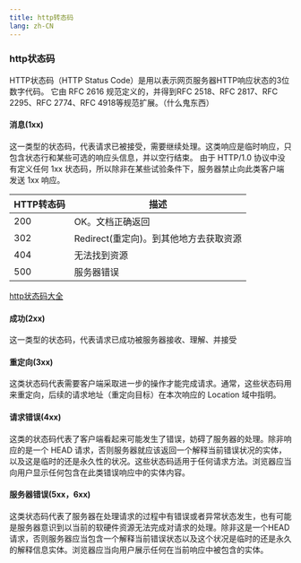 ```yaml
---
title: http转态码
lang: zh-CN
---
```


### http状态码
HTTP状态码（HTTP Status Code）是用以表示网页服务器HTTP响应状态的3位数字代码。
它由 RFC 2616 规范定义的，并得到RFC 2518、RFC 2817、RFC 2295、RFC 2774、RFC 4918等规范扩展。（什么鬼东西）

#### 消息(1xx)
这一类型的状态码，代表请求已被接受，需要继续处理。这类响应是临时响应，只包含状态行和某些可选的响应头信息，并以空行结束。
由于 HTTP/1.0 协议中没有定义任何 1xx 状态码，所以除非在某些试验条件下，服务器禁止向此类客户端发送 1xx 响应。

|  HTTP转态码 | 描述 |
| ------ | ------ |
| 200 | OK。文档正确返回 |
| 302 | Redirect(重定向)。到其他地方去获取资源 |
| 404 | 无法找到资源 |
| 500 | 服务器错误 |
[ http状态码大全](http://www.runoob.com/http/http-status-codes.html)

#### 成功(2xx)
这一类型的状态码，代表请求已成功被服务器接收、理解、并接受

#### 重定向(3xx)
这类状态码代表需要客户端采取进一步的操作才能完成请求。通常，这些状态码用来重定向，后续的请求地址（重定向目标）在本次响应的 Location 域中指明。

#### 请求错误(4xx)
这类的状态码代表了客户端看起来可能发生了错误，妨碍了服务器的处理。除非响应的是一个 HEAD 请求，否则服务器就应该返回一个解释当前错误状况的实体，以及这是临时的还是永久性的状况。这些状态码适用于任何请求方法。浏览器应当向用户显示任何包含在此类错误响应中的实体内容。

#### 服务器错误(5xx，6xx)
这类状态码代表了服务器在处理请求的过程中有错误或者异常状态发生，也有可能是服务器意识到以当前的软硬件资源无法完成对请求的处理。除非这是一个HEAD 请求，否则服务器应当包含一个解释当前错误状态以及这个状况是临时的还是永久的解释信息实体。浏览器应当向用户展示任何在当前响应中被包含的实体。
